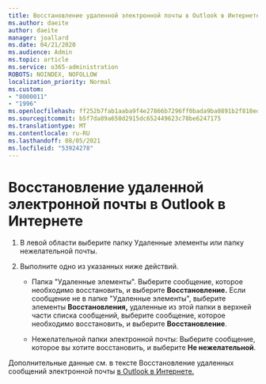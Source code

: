 ```yaml
---
title: Восстановление удаленной электронной почты в Outlook в Интернете
ms.author: daeite
author: daeite
manager: joallard
ms.date: 04/21/2020
ms.audience: Admin
ms.topic: article
ms.service: o365-administration
ROBOTS: NOINDEX, NOFOLLOW
localization_priority: Normal
ms.custom:
- "8000011"
- "1996"
ms.openlocfilehash: ff252b7fab1aaba9f4e27866b7296ff0bada9ba0891b2f818eda4b7e7a3a3c31
ms.sourcegitcommit: b5f7da89a650d2915dc652449623c78be6247175
ms.translationtype: MT
ms.contentlocale: ru-RU
ms.lasthandoff: 08/05/2021
ms.locfileid: "53924278"
---
```

# <a name="recover-deleted-email-in-outlook-on-the-web"></a>Восстановление удаленной электронной почты в Outlook в Интернете

1. В левой области выберите папку Удаленные элементы или папку нежелательной почты.

2. Выполните одно из указанных ниже действий.

    - Папка "Удаленные элементы". Выберите сообщение, которое необходимо восстановить, и выберите **Восстановление.** Если сообщение не в папке "Удаленные элементы", выберите элементы **Восстановления,** удаленные из этой папки в верхней части списка сообщений, выберите сообщение, которое необходимо восстановить, и выберите **Восстановление**.

    - Нежелательной папки электронной почты: Выберите сообщение, которое вы хотите восстановить, и выберите **Не нежелательной**.

Дополнительные данные см. в тексте Восстановление удаленных сообщений электронной почты [в Outlook в Интернете.](https://support.office.com/article/a8ca78ac-4721-4066-95dd-571842e9fb11)
